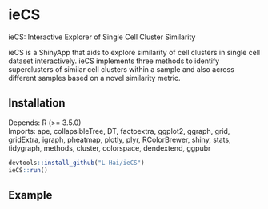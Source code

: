 # ieCS
ieCS: Interactive Explorer of Single Cell Cluster Similarity

ieCS is a ShinyApp that aids to explore similarity of cell clusters 
    in single cell dataset interactively. ieCS implements three methods to 
    identify superclusters of similar cell clusters within a sample 
    and also across different samples based on a novel similarity metric.

## Installation
Depends: 
    R (>= 3.5.0)<br />
Imports: 
    ape,
    collapsibleTree,
    DT,
    factoextra,
    ggplot2,
    ggraph,
    grid,
    gridExtra,
    igraph,
    pheatmap,
    plotly,
    plyr,
    RColorBrewer,
    shiny,
    stats,
    tidygraph,
    methods,
    cluster,
    colorspace,
    dendextend,
    ggpubr
``` r
devtools::install_github("L-Hai/ieCS")
ieCS::run()
```
## Example
